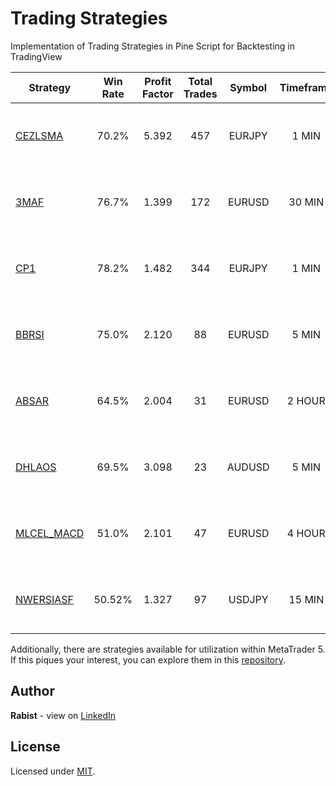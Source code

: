 # Trading Strategies

Implementation of Trading Strategies in Pine Script for Backtesting in TradingView

| Strategy | Win Rate | Profit Factor | Total Trades | Symbol | Timeframe | Range | Video |
| --- | :---: | :---: | :---: | :---: | :---: | :---: | :---: |
| [CEZLSMA](strategies/CEZLSMA.pine) | 70.2% | 5.392 | 457 | EURJPY | 1 MIN | 2023-07-02 — 2023-07-12 | [:arrow_forward:](https://youtu.be/2U5VTWBBK8U) |
| [3MAF](strategies/3MAF.pine) | 76.7% | 1.399 | 172 | EURUSD | 30 MIN | 2023-01-02 — 2023-07-13 | [:arrow_forward:](https://youtu.be/bKPs2aOsvsk) |
| [CP1](strategies/CP1.pine) | 78.2% | 1.482 | 344 | EURJPY | 1 MIN | 2023-07-02 — 2023-07-12 |  |
| [BBRSI](strategies/BBRSI.pine) | 75.0% | 2.120 | 88 | EURUSD | 5 MIN | 2023-06-18 — 2023-07-14 | [:arrow_forward:](https://youtu.be/pCmJ8wsAS_w) |
| [ABSAR](strategies/ABSAR.pine) | 64.5% | 2.004 | 31 | EURUSD | 2 HOUR | 2022-01-02 — 2023-09-01 | [:arrow_forward:](https://youtu.be/4H9bmo8IjY0) |
| [DHLAOS](strategies/DHLAOS.pine) | 69.5% | 3.098 | 23 | AUDUSD | 5 MIN | 2023-08-06 — 2023-09-03 | [:arrow_forward:](https://youtu.be/IZVSb1kjduQ) |
| [MLCEL_MACD](strategies/MLCEL_MACD.pine) | 51.0% | 2.101 | 47 | EURUSD | 4 HOUR | 2022-06-16 — 2023-09-21 | [:arrow_forward:](https://youtu.be/f2f-Tmf2Eec) |
| [NWERSIASF](strategies/NWERSIASF.pine) | 50.52% | 1.327 | 97 | USDJPY | 15 MIN | 2023-08-15 — 2023-10-20 | [:arrow_forward:](https://youtu.be/Olb47nBRSSo) |

Additionally, there are strategies available for utilization within MetaTrader 5. If this piques your interest, you can explore them in this [repository](https://github.com/geraked/metatrader5).

## Author

**Rabist** - view on [LinkedIn](https://www.linkedin.com/in/rabist)

## License

Licensed under [MIT](LICENSE).
